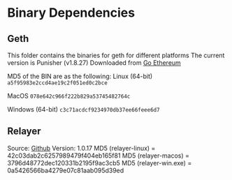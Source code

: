 Binary Dependencies
===================

Geth
----

This folder contains the binaries for geth for different platforms
The current version is Punisher (v1.8.27)
Downloaded from [Go Ethereum](https://geth.ethereum.org/downloads/)

MD5 of the BIN are as the following:
Linux (64-bit)
`a5f95983e2ccd4ae19c2f051ed0c2bce`

MacOS
`078e642c966f222b829a53745482764c`

Windows (64-bit)
`c3c71acdcf9234970db37ee66feee6d7`


Relayer
-------

Source: [Github](https://www.github.com/syscoin/relayer/)
Version: 1.0.17
MD5 (relayer-linux) = 42c03dab2c6257989479f404eb165f81
MD5 (relayer-macos) = 3796d48772dec120331b2195f9ac3cb5
MD5 (relayer-win.exe) = 0a5426566ba4279e07c81aab095d39ed
